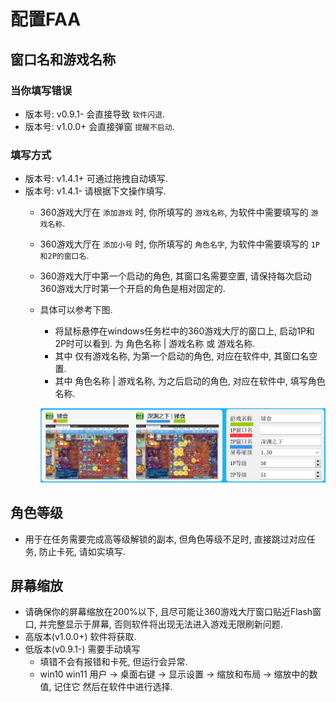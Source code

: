 # 配置FAA

## 窗口名和游戏名称

### 当你填写错误

* 版本号: v0.9.1- 会直接导致 `软件闪退`.
* 版本号: v1.0.0+ 会直接弹窗 `提醒不启动`.

### 填写方式

* 版本号: v1.4.1+ 可通过拖拽自动填写.
* 版本号: v1.4.1- 请根据下文操作填写.
  * 360游戏大厅在 `添加游戏` 时, 你所填写的 `游戏名称`, 为软件中需要填写的 `游戏名称`.
  * 360游戏大厅在 `添加小号` 时, 你所填写的 `角色名字`, 为软件中需要填写的 `1P和2P的窗口名`.
  * 360游戏大厅中第一个启动的角色, 其窗口名需要空置, 请保持每次启动360游戏大厅时第一个开启的角色是相对固定的.
  * 具体可以参考下图.
    * 将鼠标悬停在windows任务栏中的360游戏大厅的窗口上, 启动1P和2P时可以看到. 为 角色名称 | 游戏名称 或 游戏名称.
    * 其中 仅有游戏名称, 为第一个启动的角色, 对应在软件中, 其窗口名空置.
    * 其中 角色名称 | 游戏名称, 为之后启动的角色, 对应在软件中, 填写角色名称.

    ![image](./image/窗口名和游戏名称.png)

## 角色等级

* 用于在任务需要完成高等级解锁的副本, 但角色等级不足时, 直接跳过对应任务, 防止卡死, 请如实填写.

## 屏幕缩放

* 请确保你的屏幕缩放在200%以下, 且尽可能让360游戏大厅窗口贴近Flash窗口, 并完整显示于屏幕, 否则软件将出现无法进入游戏无限刷新问题.
* 高版本(v1.0.0+) 软件将获取.
* 低版本(v0.9.1-) 需要手动填写
  * 填错不会有报错和卡死, 但运行会异常. 
  * win10 win11 用户 -> 桌面右键  ->  显示设置 -> 缩放和布局 -> 缩放中的数值, 记住它 然后在软件中进行选择. 
